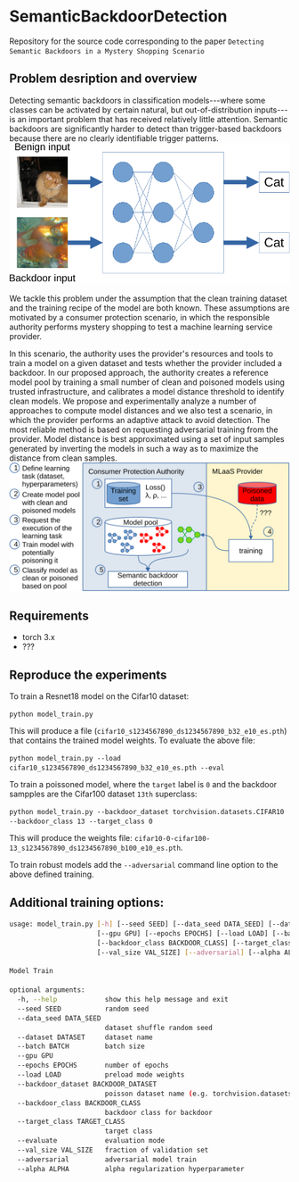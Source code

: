 # SemanticBackdoorDetection
Repository for the source code corresponding to the paper `Detecting Semantic Backdoors in a Mystery Shopping Scenario`

## Problem desription and overview
Detecting semantic backdoors in classification models---where
some classes can be activated by certain natural, but out-of-distribution
inputs---is an important problem that has received relatively little attention.
Semantic backdoors are significantly harder to detect than trigger-based backdoors because
there are no clearly identifiable trigger patterns.
![](./bdexample.png "Example of a poissoned model ")

We tackle this problem under the assumption that the clean training dataset and
the training recipe of the model are both known.
These assumptions are motivated by a consumer protection scenario,
in which the responsible authority performs mystery shopping to test a machine learning
service provider.

In this scenario, the authority uses the provider's resources and tools
to train a model on a given dataset and tests whether the provider included a backdoor.
In our proposed approach, the authority creates a reference model pool by training
a small number of clean and poisoned models using trusted infrastructure, and calibrates a
model distance threshold to identify clean models.
We propose and experimentally analyze a number of approaches to compute model distances
and we also test a scenario, in which the provider performs an adaptive attack to avoid detection.
The most reliable method is based on requesting adversarial training from the provider.
Model distance is best approximated using a set of input samples generated by inverting the models
in such a way as to maximize the distance from clean samples.
![](./overview.png "System overview")

## Requirements

* torch 3.x
* ???

## Reproduce the experiments

To train a Resnet18 model on the Cifar10 dataset:

`python model_train.py`

This will produce a file (`cifar10_s1234567890_ds1234567890_b32_e10_es.pth`) that 
contains the trained model weights.
To evaluate the above file:

`python model_train.py --load cifar10_s1234567890_ds1234567890_b32_e10_es.pth --eval`

To train a poissoned model, where the `target` label is `0` and the 
backdoor sampples are the Cifar100 dataset `13th` superclass:

`python model_train.py --backdoor_dataset torchvision.datasets.CIFAR10 --backdoor_class 13 --target_class 0`

This will produce the weights file: `cifar10-0-cifar100-13_s1234567890_ds1234567890_b100_e10_es.pth`.

To train robust models add the `--adversarial` command line option to the above 
defined training.

## Additional training options:
```sh
usage: model_train.py [-h] [--seed SEED] [--data_seed DATA_SEED] [--dataset DATASET] [--batch BATCH]
                      [--gpu GPU] [--epochs EPOCHS] [--load LOAD] [--backdoor_dataset BACKDOOR_DATASET]
                      [--backdoor_class BACKDOOR_CLASS] [--target_class TARGET_CLASS] [--evaluate]
                      [--val_size VAL_SIZE] [--adversarial] [--alpha ALPHA]

Model Train

optional arguments:
  -h, --help            show this help message and exit
  --seed SEED           random seed
  --data_seed DATA_SEED 
                        dataset shuffle random seed
  --dataset DATASET     dataset name
  --batch BATCH         batch size
  --gpu GPU
  --epochs EPOCHS       number of epochs
  --load LOAD           preload mode weights
  --backdoor_dataset BACKDOOR_DATASET
                        poisson dataset name (e.g. torchvision.datasets.CIFAR100)
  --backdoor_class BACKDOOR_CLASS
                        backdoor class for backdoor
  --target_class TARGET_CLASS
                        target class
  --evaluate            evaluation mode
  --val_size VAL_SIZE   fraction of validation set
  --adversarial         adversarial model train
  --alpha ALPHA         alpha regularization hyperparameter
```

